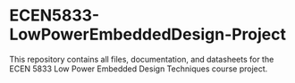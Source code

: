 # ECEN5833-LowPowerEmbeddedDesign-Project
 This repository contains all files, documentation, and datasheets for the ECEN 5833 Low Power Embedded Design Techniques course project.
